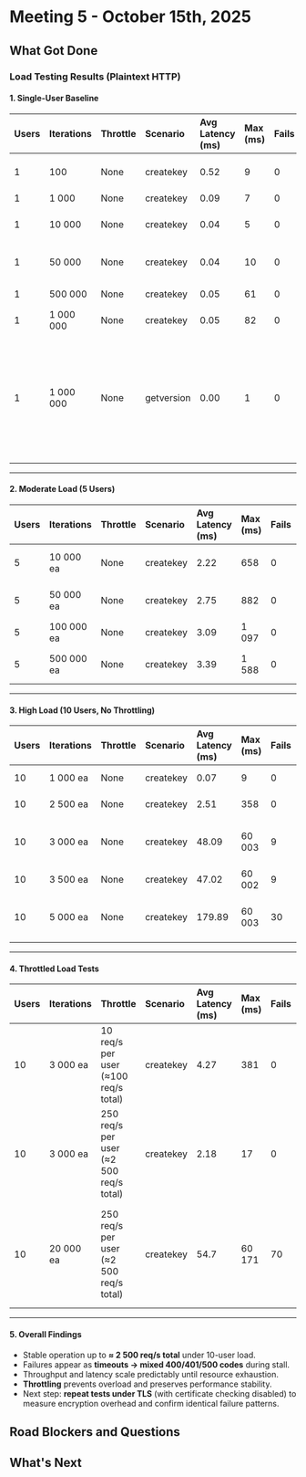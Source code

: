 # Meeting 5 - October 15th, 2025

## What Got Done

### Load Testing Results (Plaintext HTTP)

#### 1. Single-User Baseline

| Users | Iterations | Throttle | Scenario | Avg Latency (ms) | Max (ms) | Fails | Runtime | Notes |
|:------|:-----------|:----------|:-----------|:----------------|:-----------|:--------|:----------|:-------|
| 1 | 100 | None | createkey | 0.52 | 9 | 0 | ~1 s | Baseline sanity check |
| 1 | 1 000 | None | createkey | 0.09 | 7 | 0 | ~1 s | Clean run |
| 1 | 10 000 | None | createkey | 0.04 | 5 | 0 | ~6 s | Sustained, no degradation |
| 1 | 50 000 | None | createkey | 0.04 | 10 | 0 | ~27 s | ~1 850 req/s, stable |
| 1 | 500 000 | None | createkey | 0.05 | 61 | 0 | ~4.6 min | Consistent throughput |
| 1 | 1 000 000 | None | createkey | 0.05 | 82 | 0 | ~8.9 min | Stable long run |
| 1 | 1 000 000 | None | getversion | 0.00 | 1 | 0 | ~36 s | ~27 800 req/s throughput, 100% success (200); constant 1 ms latency, confirms lightweight endpoint |


---

#### 2. Moderate Load (5 Users)

| Users | Iterations | Throttle | Scenario | Avg Latency (ms) | Max (ms) | Fails | Runtime | Notes |
|:------|:-----------|:----------|:-----------|:----------------|:-----------|:--------|:----------|:-------|
| 5 | 10 000 ea | None | createkey | 2.22 | 658 | 0 | 31 s | Early concurrency impact |
| 5 | 50 000 ea | None | createkey | 2.75 | 882 | 0 | 2.8 min | Latency variance rising |
| 5 | 100 000 ea | None | createkey | 3.09 | 1 097 | 0 | 6.0 min | Still stable |
| 5 | 500 000 ea | None | createkey | 3.39 | 1 588 | 0 | 32.4 min | Strong sustained performance |

---

#### 3. High Load (10 Users, No Throttling)

| Users | Iterations | Throttle | Scenario | Avg Latency (ms) | Max (ms) | Fails | Runtime | Notes |
|:------|:-----------|:----------|:-----------|:----------------|:-----------|:--------|:----------|:-------|
| 10 | 1 000 ea | None | createkey | 0.07 | 9 | 0 | 10 s | Clean short run |
| 10 | 2 500 ea | None | createkey | 2.51 | 358 | 0 | 18 s | Fully stable |
| 10 | 3 000 ea | None | createkey | 48.09 | 60 003 | 9 | 52 s | First timeouts after ~11 k req |
| 10 | 3 500 ea | None | createkey | 47.02 | 60 002 | 9 | 32 s | Instability confirmed |
| 10 | 5 000 ea | None | createkey | 179.89 | 60 003 | 30 | 2.2 min | Server froze after ~10 k req |

---

#### 4. Throttled Load Tests

| Users | Iterations | Throttle | Scenario | Avg Latency (ms) | Max (ms) | Fails | Runtime | Notes |
|:------|:-----------|:----------|:-----------|:----------------|:-----------|:--------|:----------|:-------|
| 10 | 3 000 ea | 10 req/s per user (≈100 req/s total) | createkey | 4.27 | 381 | 0 | 69 min | Fully stable for entire duration |
| 10 | 3 000 ea | 250 req/s per user (≈2 500 req/s total) | createkey | 2.18 | 17 | 0 | 2.4 min | Stable upper-limit throughput |
| 10 | 20 000 ea | 250 req/s per user (≈2 500 req/s total) | createkey | 54.7 | 60 171 | 70 | 12.3 min | Stable ~7 min, then progressive timeouts (64 timeouts, 3 500s, 2 401s, 1 400) |

---

#### 5. Overall Findings

- Stable operation up to **≈ 2 500 req/s total** under 10-user load.  
- Failures appear as **timeouts → mixed 400/401/500 codes** during stall.  
- Throughput and latency scale predictably until resource exhaustion.  
- **Throttling** prevents overload and preserves performance stability.  
- Next step: **repeat tests under TLS** (with certificate checking disabled) to measure encryption overhead and confirm identical failure patterns.


## Road Blockers and Questions

## What's Next

